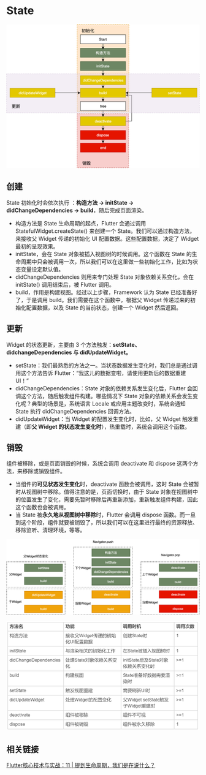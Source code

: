 # State

![State &#x751F;&#x547D;&#x5468;&#x671F;&#x793A;&#x610F;&#x56FE;](../../.gitbook/assets/image.png)

## 创建

State 初始化时会依次执行 ：**构造方法 -&gt; initState -&gt; didChangeDependencies -&gt; build**，随后完成页面渲染。

* 构造方法是 State 生命周期的起点，Flutter 会通过调用 StatefulWidget.createState\(\) 来创建一个 State。我们可以通过构造方法，来接收父 Widget 传递的初始化 UI 配置数据。这些配置数据，决定了 Widget 最初的呈现效果。
* initState，会在 State 对象被插入视图树的时候调用。这个函数在 State 的生命周期中只会被调用一次，所以我们可以在这里做一些初始化工作，比如为状态变量设定默认值。
* didChangeDependencies 则用来专门处理 State 对象依赖关系变化，会在 initState\(\) 调用结束后，被 Flutter 调用。
* build，作用是构建视图。经过以上步骤，Framework 认为 State 已经准备好了，于是调用 build。我们需要在这个函数中，根据父 Widget 传递过来的初始化配置数据，以及 State 的当前状态，创建一个 Widget 然后返回。

## 更新

Widget 的状态更新，主要由 3 个方法触发：**setState、didchangeDependencies 与 didUpdateWidget。**

* setState：我们最熟悉的方法之一。当状态数据发生变化时，我们总是通过调用这个方法告诉 Flutter：“我这儿的数据变啦，请使用更新后的数据重建 UI！”
* didChangeDependencies：State 对象的依赖关系发生变化后，Flutter 会回调这个方法，随后触发组件构建。哪些情况下 State 对象的依赖关系会发生变化呢？典型的场景是，系统语言 Locale 或应用主题改变时，系统会通知 State 执行 didChangeDependencies 回调方法。
* didUpdateWidget：当 Widget 的配置发生变化时，比如，父 Widget 触发重建（即**父 Widget 的状态发生变化时**），热重载时，系统会调用这个函数。

## 销毁

组件被移除，或是页面销毁的时候，系统会调用 deactivate 和 dispose 这两个方法，来移除或销毁组件。

* 当组件的**可见状态发生变化**时，deactivate 函数会被调用，这时 State 会被暂时从视图树中移除。值得注意的是，页面切换时，由于 State 对象在视图树中的位置发生了变化，需要先暂时移除后再重新添加，重新触发组件构建，因此这个函数也会被调用。
* 当 State 被**永久地从视图树中移除**时，Flutter 会调用 dispose 函数。而一旦到这个阶段，组件就要被销毁了，所以我们可以在这里进行最终的资源释放、移除监听、清理环境，等等。

![&#x4E0D;&#x540C;&#x72B6;&#x6001;&#x4E0B;state &#x751F;&#x547D;&#x5468;&#x671F;&#x56DE;&#x8C03;&#x60C5;&#x51B5;](../../.gitbook/assets/image%20%281%29.png)

![State &#x751F;&#x547D;&#x5468;&#x671F;&#x4E2D;&#x7684;&#x65B9;&#x6CD5;&#x8C03;&#x7528;&#x5BF9;&#x6BD4;](../../.gitbook/assets/image%20%282%29.png)

## 相关链接

[Flutter核心技术与实战：11 \| 提到生命周期，我们是在说什么？](https://time.geekbang.org/column/article/109490)

